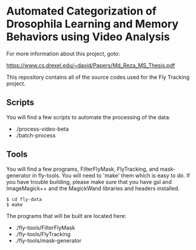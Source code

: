 Automated Categorization of Drosophila Learning and Memory Behaviors using Video Analysis
=========================================================================================

For more information about this project, goto:

https://www.cs.drexel.edu/~david/Papers/Md_Reza_MS_Thesis.pdf

This repository contains all of the source codes used for the Fly Tracking project.

Scripts
-------

You will find a few scripts to automate the processing of the data:

* ./process-video-beta
* ./batch-process


Tools
-----

You will find a few programs, FilterFlyMask, FlyTracking, and mask-generator
in fly-tools. You will need to 'make' them which is easy to do. If you have
trouble building, please make sure that you have gsl and ImageMagick++ and
the MagickWand libraries and headers installed.

	$ cd fly-data
	$ make

The programs that will be built are located here:

* ./fly-tools/FilterFlyMask
* ./fly-tools/FlyTracking
* ./fly-tools/mask-generator
